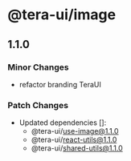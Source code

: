 # @tera-ui/image

## 1.1.0

### Minor Changes

- refactor branding TeraUI

### Patch Changes

- Updated dependencies []:
  - @tera-ui/use-image@1.1.0
  - @tera-ui/react-utils@1.1.0
  - @tera-ui/shared-utils@1.1.0
